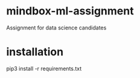 # mindbox-ml-assignment
 Assignment for data science candidates

# installation
pip3 install -r requirements.txt 